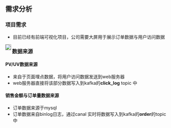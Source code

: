 
## 需求分析

### 项目需求

- 目前已经有前端可视化项目，公司需要大屏用于展示订单数据与用户访问数据



<img src="assets/01.可视化平台_实时大屏.png" align="left" style="border:1px solid #999">

### 数据来源

#### PV/UV数据来源

- 来自于页面埋点数据，将用户访问数据发送到web服务器
- web服务器直接将该部分数据写入到kafka的**click_log** topic 中

#### 销售金额与订单量数据来源

- 订单数据来源于mysql
- 订单数据来自binlog日志，通过canal 实时将数据写入到kafka的**order**的topic中
